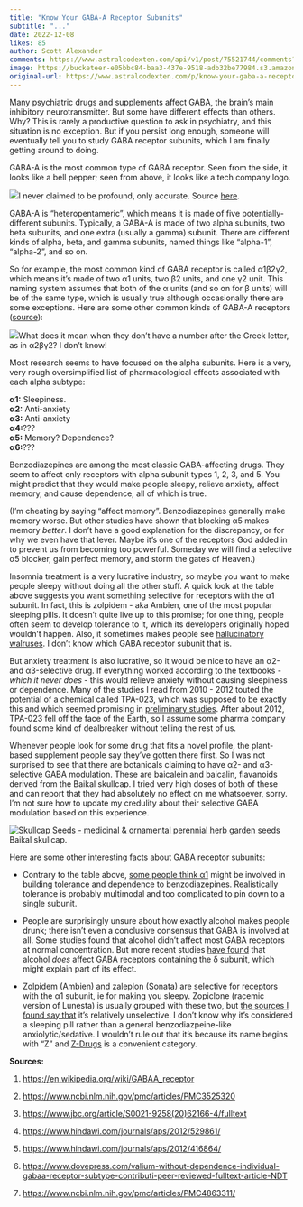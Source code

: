 ```yaml
---
title: "Know Your GABA-A Receptor Subunits"
subtitle: "..."
date: 2022-12-08
likes: 85
author: Scott Alexander
comments: https://www.astralcodexten.com/api/v1/post/75521744/comments?&all_comments=true
image: https://bucketeer-e05bbc84-baa3-437e-9518-adb32be77984.s3.amazonaws.com/public/images/4b5db260-3c3d-4364-b48c-83b5273644da_490x282.png
original-url: https://www.astralcodexten.com/p/know-your-gaba-a-receptor-subunits
---
```

Many psychiatric drugs and supplements affect GABA, the brain’s main inhibitory neurotransmitter. But some have different effects than others. Why? This is rarely a productive question to ask in psychiatry, and this situation is no exception. But if you persist long enough, someone will eventually tell you to study GABA receptor subunits, which I am finally getting around to doing.

GABA-A is the most common type of GABA receptor. Seen from the side, it looks like a bell pepper; seen from above, it looks like a tech company logo.

[![](https://substackcdn.com/image/fetch/w_1456,c_limit,f_auto,q_auto:good,fl_progressive:steep/https%3A%2F%2Fbucketeer-e05bbc84-baa3-437e-9518-adb32be77984.s3.amazonaws.com%2Fpublic%2Fimages%2F70f00c8f-ae94-4201-a531-90a75a116aa6_783x269.png)](https://substackcdn.com/image/fetch/f_auto,q_auto:good,fl_progressive:steep/https%3A%2F%2Fbucketeer-e05bbc84-baa3-437e-9518-adb32be77984.s3.amazonaws.com%2Fpublic%2Fimages%2F70f00c8f-ae94-4201-a531-90a75a116aa6_783x269.png)I never claimed to be profound, only accurate. Source [here](https://en.wikipedia.org/wiki/GABAA_receptor). 

GABA-A is “heteropentameric”, which means it is made of five potentially-different subunits. Typically, a GABA-A is made of two alpha subunits, two beta subunits, and one extra (usually a gamma) subunit. There are different kinds of alpha, beta, and gamma subunits, named things like “alpha-1”, “alpha-2”, and so on.

So for example, the most common kind of GABA receptor is called α1β2γ2, which means it’s made of two α1 units, two β2 units, and one γ2 unit. This naming system assumes that both of the α units (and so on for β units) will be of the same type, which is usually true although occasionally there are some exceptions. Here are some other common kinds of GABA-A receptors ([source](https://www.ncbi.nlm.nih.gov/pmc/articles/PMC3525320/)):

[![](https://substackcdn.com/image/fetch/w_1456,c_limit,f_auto,q_auto:good,fl_progressive:steep/https%3A%2F%2Fbucketeer-e05bbc84-baa3-437e-9518-adb32be77984.s3.amazonaws.com%2Fpublic%2Fimages%2F089fbad3-abeb-4d58-ac69-8ddf92455c35_392x450.png)](https://substackcdn.com/image/fetch/f_auto,q_auto:good,fl_progressive:steep/https%3A%2F%2Fbucketeer-e05bbc84-baa3-437e-9518-adb32be77984.s3.amazonaws.com%2Fpublic%2Fimages%2F089fbad3-abeb-4d58-ac69-8ddf92455c35_392x450.png)What does it mean when they don’t have a number after the Greek letter, as in α2βγ2? I don’t know!

Most research seems to have focused on the alpha subunits. Here is a very, very rough oversimplified list of pharmacological effects associated with each alpha subtype:

**α1:** Sleepiness.  
**α2:** Anti-anxiety  
**α3:** Anti-anxiety  
**α4:**???  
**α5:** Memory? Dependence?  
**α6:**???

Benzodiazepines are among the most classic GABA-affecting drugs. They seem to affect only receptors with alpha subunit types 1, 2, 3, and 5. You might predict that they would make people sleepy, relieve anxiety, affect memory, and cause dependence, all of which is true.

(I’m cheating by saying “affect memory”. Benzodiazepines generally make memory worse. But other studies have shown that blocking α5 makes memory _better_. I don’t have a good explanation for the discrepancy, or for why we even have that lever. Maybe it’s one of the receptors God added in to prevent us from becoming too powerful. Someday we will find a selective α5 blocker, gain perfect memory, and storm the gates of Heaven.)

Insomnia treatment is a very lucrative industry, so maybe you want to make people sleepy without doing all the other stuff. A quick look at the table above suggests you want something selective for receptors with the α1 subunit. In fact, this is zolpidem - aka Ambien, one of the most popular sleeping pills. It doesn’t quite live up to this promise; for one thing, people often seem to develop tolerance to it, which its developers originally hoped wouldn’t happen. Also, it sometimes makes people see [hallucinatory walruses](https://knowyourmeme.com/memes/ambien-walrus). I don’t know which GABA receptor subunit that is.

But anxiety treatment is also lucrative, so it would be nice to have an α2- and α3-selective drug. If everything worked according to the textbooks - _which it never does_ \- this would relieve anxiety without causing sleepiness or dependence. Many of the studies I read from 2010 - 2012 touted the potential of a chemical called TPA-023, which was supposed to be exactly this and which seemed promising in [preliminary studies](https://citeseerx.ist.psu.edu/viewdoc/download?doi=10.1.1.828.9073&rep=rep1&type=pdf). After about 2012, TPA-023 fell off the face of the Earth, so I assume some pharma company found some kind of dealbreaker without telling the rest of us. 

Whenever people look for some drug that fits a novel profile, the plant-based supplement people say they’ve gotten there first. So I was not surprised to see that there are botanicals claiming to have α2- and α3- selective GABA modulation. These are baicalein and baicalin, flavanoids derived from the Baikal skullcap. I tried very high doses of both of these and can report that they had absolutely no effect on me whatsoever, sorry. I’m not sure how to update my credulity about their selective GABA modulation based on this experience.

[![Skullcap Seeds - medicinal & ornamental perennial herb garden seeds](https://substackcdn.com/image/fetch/w_1456,c_limit,f_auto,q_auto:good,fl_progressive:steep/https%3A%2F%2Fbucketeer-e05bbc84-baa3-437e-9518-adb32be77984.s3.amazonaws.com%2Fpublic%2Fimages%2Fce67bc79-e493-434c-9fda-f788c2bc4c80_600x600.jpeg)](https://substackcdn.com/image/fetch/f_auto,q_auto:good,fl_progressive:steep/https%3A%2F%2Fbucketeer-e05bbc84-baa3-437e-9518-adb32be77984.s3.amazonaws.com%2Fpublic%2Fimages%2Fce67bc79-e493-434c-9fda-f788c2bc4c80_600x600.jpeg)Baikal skullcap.

Here are some other interesting facts about GABA receptor subunits:

  * Contrary to the table above, [some people think α1](https://www.hindawi.com/journals/aps/2012/416864/) might be involved in building tolerance and dependence to benzodiazepines. Realistically tolerance is probably multimodal and too complicated to pin down to a single subunit.

  * People are surprisingly unsure about how exactly alcohol makes people drunk; there isn’t even a conclusive consensus that GABA is involved at all. Some studies found that alcohol didn’t affect most GABA receptors at normal concentration. But more recent studies [have found](https://en.wikipedia.org/wiki/Alcohol_\(drug\)#Dynamics) that alcohol _does_ affect GABA receptors containing the δ subunit, which might explain part of its effect.

  * Zolpidem (Ambien) and zaleplon (Sonata) are selective for receptors with the α1 subunit, ie for making you sleepy. Zopiclone (racemic version of Lunesta) is usually grouped with these two, but [the sources I found say that](https://en.wikipedia.org/wiki/Zopiclone#Pharmacology) it’s relatively unselective. I don’t know why it’s considered a sleeping pill rather than a general benzodiazpeine-like anxiolytic/sedative. I wouldn’t rule out that it’s because its name begins with “Z” and [Z-Drugs](https://www.sciencedirect.com/topics/neuroscience/z-drug) is a convenient category. 




**Sources:**

  1. https://en.wikipedia.org/wiki/GABAA_receptor

  2. https://www.ncbi.nlm.nih.gov/pmc/articles/PMC3525320

  3. https://www.jbc.org/article/S0021-9258(20)62166-4/fulltext

  4. https://www.hindawi.com/journals/aps/2012/529861/

  5. https://www.hindawi.com/journals/aps/2012/416864/ 

  6. https://www.dovepress.com/valium-without-dependence-individual-gabaa-receptor-subtype-contributi-peer-reviewed-fulltext-article-NDT

  7. https://www.ncbi.nlm.nih.gov/pmc/articles/PMC4863311/



